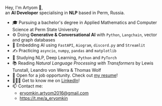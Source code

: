Hey, I'm Artyom 👋,  
an **AI Developer** specialising in **NLP** based in Perm, Russia.
- 🎓 Pursuing a bachelor's degree in Applied Mathematics and Computer Science at Perm State University
- ⚙️ Doing **Generative & Conversational AI** with `Python`, `Langchain`, vector and graph databases
- 👾 Embedding AI using `FastAPI`, `Aiogram`, `discord.py` and `Streamlit` 
- ✍️ Practicing `asyncio`, `numpy`, `pandas` and `matplotlib`
- 🌱 Studying NLP, Deep Learning, `Python` and `PyTorch`
- 📚 Reading *Natural Language Processing with Transformers* by Lewis Tunstall, Leandro von Werra & Thomas Wolf
- 💼 Open for a job opportunity. Check out [my resume](https://drive.google.com/file/d/129LsOxzuLFBpQAXZQd5-lCRfgQWqHRMl/view?usp=sharing)!
- 🙍🏼‍♂️ Get to know me on [LinkedIn](https://www.linkedin.com/in/artyom-eryomkin/)!
- 📫 Contact me:
  - eryomkin.artyom2016@gmail.com
  - https://t.me/a_eryomkin

